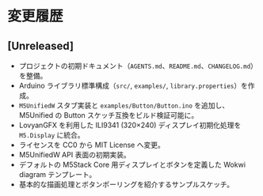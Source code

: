 # 変更履歴

## [Unreleased]
- プロジェクトの初期ドキュメント（`AGENTS.md`、`README.md`、`CHANGELOG.md`）を整備。
- Arduino ライブラリ標準構成（`src/`, `examples/`, `library.properties`）を作成。
- `M5UnifiedW` スタブ実装と `examples/Button/Button.ino` を追加し、M5Unified の Button スケッチ互換をビルド検証可能に。
- LovyanGFX を利用した ILI9341 (320×240) ディスプレイ初期化処理を `M5.Display` に統合。
- ライセンスを CC0 から MIT License へ変更。
- M5UnifiedW API 表面の初期実装。
- デフォルトの M5Stack Core 用ディスプレイとボタンを定義した Wokwi diagram テンプレート。
- 基本的な描画処理とボタンポーリングを紹介するサンプルスケッチ。
